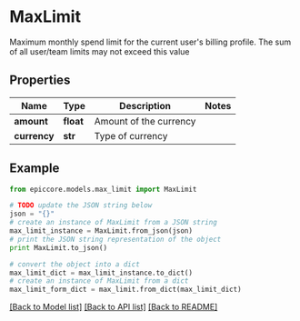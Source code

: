# MaxLimit

Maximum monthly spend limit for the current user's billing profile. The sum of all user/team limits may not exceed this value

## Properties

Name | Type | Description | Notes
------------ | ------------- | ------------- | -------------
**amount** | **float** | Amount of the currency | 
**currency** | **str** | Type of currency | 

## Example

```python
from epiccore.models.max_limit import MaxLimit

# TODO update the JSON string below
json = "{}"
# create an instance of MaxLimit from a JSON string
max_limit_instance = MaxLimit.from_json(json)
# print the JSON string representation of the object
print MaxLimit.to_json()

# convert the object into a dict
max_limit_dict = max_limit_instance.to_dict()
# create an instance of MaxLimit from a dict
max_limit_form_dict = max_limit.from_dict(max_limit_dict)
```
[[Back to Model list]](../README.md#documentation-for-models) [[Back to API list]](../README.md#documentation-for-api-endpoints) [[Back to README]](../README.md)


